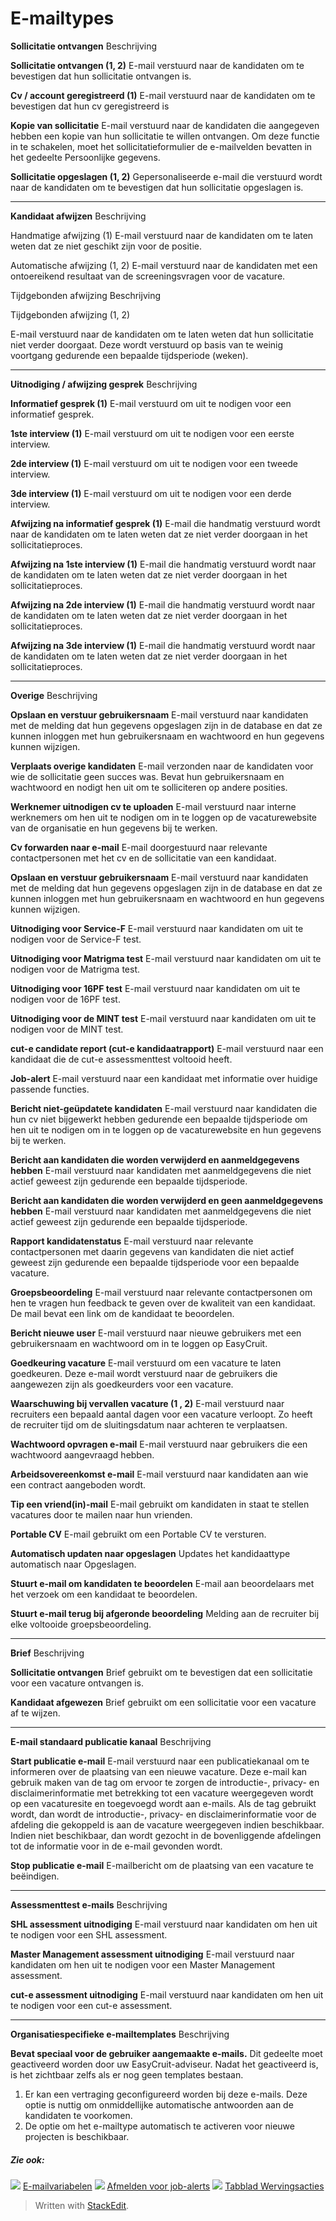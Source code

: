 # E-mailtypes

**Sollicitatie ontvangen**
Beschrijving

**Sollicitatie ontvangen (1, 2)**
E-mail verstuurd naar de kandidaten om te bevestigen dat hun sollicitatie ontvangen is.

**Cv / account geregistreerd (1)**
E-mail verstuurd naar de kandidaten om te bevestigen dat hun cv geregistreerd is

**Kopie van sollicitatie**
E-mail verstuurd naar de kandidaten die aangegeven hebben een kopie van hun sollicitatie te willen ontvangen. Om deze functie in te schakelen, moet het sollicitatieformulier de e-mailvelden bevatten in het gedeelte Persoonlijke gegevens.

**Sollicitatie opgeslagen (1, 2)**
Gepersonaliseerde e-mail die verstuurd wordt naar de kandidaten om te bevestigen dat hun sollicitatie opgeslagen is.
***
**Kandidaat afwijzen**
Beschrijving

Handmatige afwijzing (1)
E-mail verstuurd naar de kandidaten om te laten weten dat ze niet geschikt zijn voor de positie.

Automatische afwijzing (1, 2)
E-mail verstuurd naar de kandidaten met een ontoereikend resultaat van de screeningsvragen voor de vacature.

Tijdgebonden afwijzing
 Beschrijving

Tijdgebonden afwijzing (1, 2)

E-mail verstuurd naar de kandidaten om te laten weten dat hun sollicitatie niet verder doorgaat. Deze wordt verstuurd op basis van te weinig voortgang gedurende een bepaalde tijdsperiode (weken).
***
**Uitnodiging / afwijzing gesprek**
Beschrijving

**Informatief gesprek (1)**
E-mail verstuurd om uit te nodigen voor een informatief gesprek.

**1ste interview (1)**
E-mail verstuurd om uit te nodigen voor een eerste interview.

**2de interview (1)**
E-mail verstuurd om uit te nodigen voor een tweede interview.

**3de interview (1)**
E-mail verstuurd om uit te nodigen voor een derde interview.

**Afwijzing na informatief gesprek (1)**
E-mail die handmatig verstuurd wordt naar de kandidaten om te laten weten dat ze niet verder doorgaan in het sollicitatieproces.

**Afwijzing na 1ste interview (1)**
E-mail die handmatig verstuurd wordt naar de kandidaten om te laten weten dat ze niet verder doorgaan in het sollicitatieproces.

**Afwijzing na 2de interview (1)**
E-mail die handmatig verstuurd wordt naar de kandidaten om te laten weten dat ze niet verder doorgaan in het sollicitatieproces.

**Afwijzing na 3de interview (1)**
E-mail die handmatig verstuurd wordt naar de kandidaten om te laten weten dat ze niet verder doorgaan in het sollicitatieproces.
***
**Overige**
Beschrijving

**Opslaan en verstuur gebruikersnaam**
E-mail verstuurd naar kandidaten met de melding dat hun gegevens opgeslagen zijn in de database en dat ze kunnen inloggen met hun gebruikersnaam en wachtwoord en hun gegevens kunnen wijzigen.

**Verplaats overige kandidaten**
E-mail verzonden naar de kandidaten voor wie de sollicitatie geen succes was. Bevat hun gebruikersnaam en wachtwoord en nodigt hen uit om te solliciteren op andere posities.

**Werknemer uitnodigen cv te uploaden**
E-mail verstuurd naar interne werknemers om hen uit te nodigen om in te loggen op de vacaturewebsite van de organisatie en hun gegevens bij te werken.

**Cv forwarden naar e-mail**
E-mail doorgestuurd naar relevante contactpersonen met het cv en de sollicitatie van een kandidaat.

**Opslaan en verstuur gebruikersnaam**
E-mail verstuurd naar kandidaten met de melding dat hun gegevens opgeslagen zijn in de database en dat ze kunnen inloggen met hun gebruikersnaam en wachtwoord en hun gegevens kunnen wijzigen.

**Uitnodiging voor Service-F**
E-mail verstuurd naar kandidaten om uit te nodigen voor de Service-F test.

**Uitnodiging voor Matrigma test**
E-mail verstuurd naar kandidaten om uit te nodigen voor de Matrigma test.

**Uitnodiging voor 16PF test**
E-mail verstuurd naar kandidaten om uit te nodigen voor de 16PF test.

**Uitnodiging voor de MINT test**
E-mail verstuurd naar kandidaten om uit te nodigen voor de MINT test.

**cut-e candidate report (cut-e kandidaatrapport)**
E-mail verstuurd naar een kandidaat die de cut-e assessmenttest voltooid heeft.

**Job-alert**
E-mail verstuurd naar een kandidaat met informatie over huidige passende functies.

**Bericht niet-geüpdatete kandidaten**
E-mail verstuurd naar kandidaten die hun cv niet bijgewerkt hebben gedurende een bepaalde tijdsperiode om hen uit te nodigen om in te loggen op de vacaturewebsite en hun gegevens bij te werken.

**Bericht aan kandidaten die worden verwijderd en aanmeldgegevens hebben**
E-mail verstuurd naar kandidaten met aanmeldgegevens die niet actief geweest zijn gedurende een bepaalde tijdsperiode.

**Bericht aan kandidaten die worden verwijderd en geen aanmeldgegevens hebben**
E-mail verstuurd naar kandidaten met aanmeldgegevens die niet actief geweest zijn gedurende een bepaalde tijdsperiode.

**Rapport kandidatenstatus**
E-mail verstuurd naar relevante contactpersonen met daarin gegevens van kandidaten die niet actief geweest zijn gedurende een bepaalde tijdsperiode voor een bepaalde vacature.

**Groepsbeoordeling**
E-mail verstuurd naar relevante contactpersonen om hen te vragen hun feedback te geven over de kwaliteit van een kandidaat. De mail bevat een link om de kandidaat te beoordelen.

**Bericht nieuwe user**
E-mail verstuurd naar nieuwe gebruikers met een gebruikersnaam en wachtwoord om in te loggen op EasyCruit.

**Goedkeuring vacature**
E-mail verstuurd om een vacature te laten goedkeuren. Deze e-mail wordt verstuurd naar de gebruikers die aangewezen zijn als goedkeurders voor een vacature.

**Waarschuwing bij vervallen vacature (1 , 2)**
E-mail verstuurd naar recruiters een bepaald aantal dagen voor een vacature verloopt. Zo heeft de recruiter tijd om de sluitingsdatum naar achteren te verplaatsen.

**Wachtwoord opvragen e-mail**
E-mail verstuurd naar gebruikers die een wachtwoord aangevraagd hebben.

**Arbeidsovereenkomst e-mail**
E-mail verstuurd naar kandidaten aan wie een contract aangeboden wordt.

**Tip een vriend(in)-mail**
E-mail gebruikt om kandidaten in staat te stellen vacatures door te mailen naar hun vrienden.

**Portable CV**
E-mail gebruikt om een Portable CV te versturen.

**Automatisch updaten naar opgeslagen**
Updates het kandidaattype automatisch naar Opgeslagen.

**Stuurt e-mail om kandidaten te beoordelen**
E-mail aan beoordelaars met het verzoek om een kandidaat te beoordelen.

**Stuurt e-mail terug bij afgeronde beoordeling**
Melding aan de recruiter bij elke voltooide groepsbeoordeling.
***
**Brief**
Beschrijving

**Sollicitatie ontvangen**
Brief gebruikt om te bevestigen dat een sollicitatie voor een vacature ontvangen is.

**Kandidaat afgewezen**
Brief gebruikt om een sollicitatie voor een vacature af te wijzen.
***
**E-mail standaard publicatie kanaal**
Beschrijving

**Start publicatie e-mail**
E-mail verstuurd naar een publicatiekanaal om te informeren over de plaatsing van een nieuwe vacature. Deze e-mail kan gebruik maken van de tag <department-about-inherited /> om ervoor te zorgen de introductie-, privacy- en disclaimerinformatie met betrekking tot een vacature weergegeven wordt op een vacaturesite en toegevoegd wordt aan e-mails. Als de tag gebruikt wordt, dan wordt de introductie-, privacy- en disclaimerinformatie voor de afdeling die gekoppeld is aan de vacature weergegeven indien beschikbaar. Indien niet beschikbaar, dan wordt gezocht in de bovenliggende afdelingen tot de informatie voor in de e-mail gevonden wordt.

**Stop publicatie e-mail**
E-mailbericht om de plaatsing van een vacature te beëindigen.
***
**Assessmenttest e-mails**
Beschrijving

**SHL assessment uitnodiging**
E-mail verstuurd naar kandidaten om hen uit te nodigen voor een SHL assessment.

**Master Management assessment uitnodiging**
E-mail verstuurd naar kandidaten om hen uit te nodigen voor een Master Management assessment.

**cut-e assessment uitnodiging**
E-mail verstuurd naar kandidaten om hen uit te nodigen voor een cut-e assessment.
***
**Organisatiespecifieke e-mailtemplates**
Beschrijving

**Bevat speciaal voor de gebruiker aangemaakte e-mails.**
Dit gedeelte moet geactiveerd worden door uw EasyCruit-adviseur. Nadat het geactiveerd is, is het zichtbaar zelfs als er nog geen templates bestaan.

1.  Er kan een vertraging geconfigureerd worden bij deze e-mails. Deze optie is nuttig om onmiddellijke automatische antwoorden aan de kandidaten te voorkomen.
2.  De optie om het e-mailtype automatisch te activeren voor nieuwe projecten is beschikbaar.

##### Zie ook:

![](../Resources/Images/icon-document-link.png)  [E-mailvariabelen](email_variables.htm)
![](../Resources/Images/icon-document-link.png)  [Afmelden voor job-alerts](unsubscribe_from_job_agent.htm)
![](../Resources/Images/icon-document-link.png)  [Tabblad Wervingsacties](recruitment_activities_list_tab.htm)


> Written with [StackEdit](https://stackedit.io/).
<!--stackedit_data:
eyJoaXN0b3J5IjpbODk3MTY0NTk4LDg2NzA1Mjc3NiwtMTg2Mz
UwOTIwMCwyODI2NjM3MDQsLTY1NDg4ODg0MiwtNDgzMDg0Mzgw
LC0xNDQyMDE5ODM0XX0=
-->